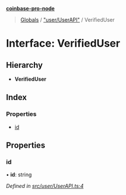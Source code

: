 **[coinbase-pro-node](../README.md)**

> [Globals](../globals.md) / ["user/UserAPI"](../modules/_user_userapi_.md) / VerifiedUser

# Interface: VerifiedUser

## Hierarchy

- **VerifiedUser**

## Index

### Properties

- [id](_user_userapi_.verifieduser.md#id)

## Properties

### id

• **id**: string

_Defined in [src/user/UserAPI.ts:4](https://github.com/bennycode/coinbase-pro-node/blob/e6678df/src/user/UserAPI.ts#L4)_

